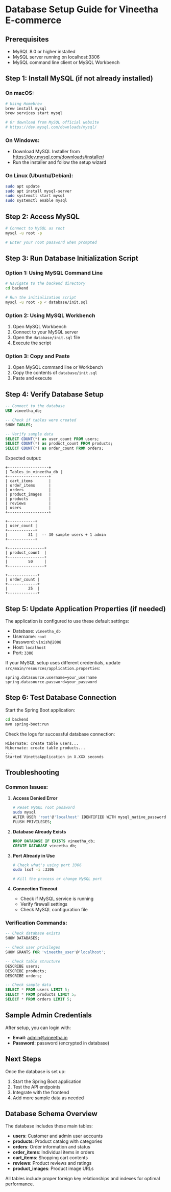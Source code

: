 # Database Setup Guide for Vineetha E-commerce

## Prerequisites
- MySQL 8.0 or higher installed
- MySQL server running on localhost:3306
- MySQL command line client or MySQL Workbench

## Step 1: Install MySQL (if not already installed)

### On macOS:
```bash
# Using Homebrew
brew install mysql
brew services start mysql

# Or download from MySQL official website
# https://dev.mysql.com/downloads/mysql/
```

### On Windows:
- Download MySQL Installer from https://dev.mysql.com/downloads/installer/
- Run the installer and follow the setup wizard

### On Linux (Ubuntu/Debian):
```bash
sudo apt update
sudo apt install mysql-server
sudo systemctl start mysql
sudo systemctl enable mysql
```

## Step 2: Access MySQL

```bash
# Connect to MySQL as root
mysql -u root -p

# Enter your root password when prompted
```

## Step 3: Run Database Initialization Script

### Option 1: Using MySQL Command Line
```bash
# Navigate to the backend directory
cd backend

# Run the initialization script
mysql -u root -p < database/init.sql
```

### Option 2: Using MySQL Workbench
1. Open MySQL Workbench
2. Connect to your MySQL server
3. Open the `database/init.sql` file
4. Execute the script

### Option 3: Copy and Paste
1. Open MySQL command line or Workbench
2. Copy the contents of `database/init.sql`
3. Paste and execute

## Step 4: Verify Database Setup

```sql
-- Connect to the database
USE vineetha_db;

-- Check if tables were created
SHOW TABLES;

-- Verify sample data
SELECT COUNT(*) as user_count FROM users;
SELECT COUNT(*) as product_count FROM products;
SELECT COUNT(*) as order_count FROM orders;
```

Expected output:
```
+------------------+
| Tables_in_vineetha_db |
+------------------+
| cart_items       |
| order_items      |
| orders           |
| product_images   |
| products         |
| reviews          |
| users            |
+------------------+

+------------+
| user_count |
+------------+
|         31 |  -- 30 sample users + 1 admin
+------------+

+----------------+
| product_count  |
+----------------+
|         50     |
+----------------+

+-------------+
| order_count |
+-------------+
|         25  |
+-------------+
```

## Step 5: Update Application Properties (if needed)

The application is configured to use these default settings:
- Database: `vineetha_db`
- Username: `root`
- Password: `vinish@2008`
- Host: `localhost`
- Port: `3306`

If your MySQL setup uses different credentials, update `src/main/resources/application.properties`:

```properties
spring.datasource.username=your_username
spring.datasource.password=your_password
```

## Step 6: Test Database Connection

Start the Spring Boot application:
```bash
cd backend
mvn spring-boot:run
```

Check the logs for successful database connection:
```
Hibernate: create table users...
Hibernate: create table products...
...
Started VinettaApplication in X.XXX seconds
```

## Troubleshooting

### Common Issues:

1. **Access Denied Error**
   ```bash
   # Reset MySQL root password
   sudo mysql
   ALTER USER 'root'@'localhost' IDENTIFIED WITH mysql_native_password BY 'new_password';
   FLUSH PRIVILEGES;
   ```

2. **Database Already Exists**
   ```sql
   DROP DATABASE IF EXISTS vineetha_db;
   CREATE DATABASE vineetha_db;
   ```

3. **Port Already in Use**
   ```bash
   # Check what's using port 3306
   sudo lsof -i :3306
   
   # Kill the process or change MySQL port
   ```

4. **Connection Timeout**
   - Check if MySQL service is running
   - Verify firewall settings
   - Check MySQL configuration file

### Verification Commands:

```sql
-- Check database exists
SHOW DATABASES;

-- Check user privileges
SHOW GRANTS FOR 'vineetha_user'@'localhost';

-- Check table structure
DESCRIBE users;
DESCRIBE products;
DESCRIBE orders;

-- Check sample data
SELECT * FROM users LIMIT 5;
SELECT * FROM products LIMIT 5;
SELECT * FROM orders LIMIT 5;
```

## Sample Admin Credentials

After setup, you can login with:
- **Email**: admin@vineetha.in
- **Password**: password (encrypted in database)

## Next Steps

Once the database is set up:
1. Start the Spring Boot application
2. Test the API endpoints
3. Integrate with the frontend
4. Add more sample data as needed

## Database Schema Overview

The database includes these main tables:
- **users**: Customer and admin user accounts
- **products**: Product catalog with categories
- **orders**: Order information and status
- **order_items**: Individual items in orders
- **cart_items**: Shopping cart contents
- **reviews**: Product reviews and ratings
- **product_images**: Product image URLs

All tables include proper foreign key relationships and indexes for optimal performance. 